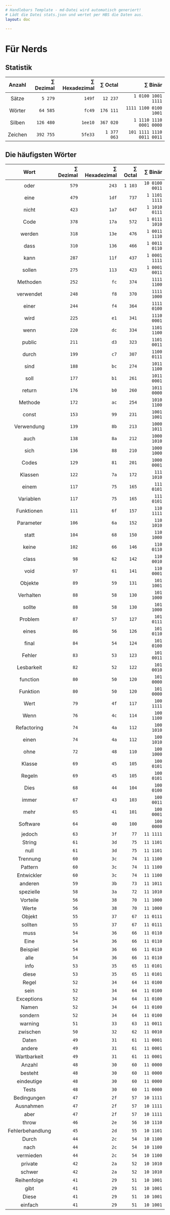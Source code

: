 ```yaml
---
# Handlebars Template - md-Datei wird automatisch generiert!
# Lädt die Datei stats.json und wertet per HBS die Daten aus.
layout: doc

---
```


# Für Nerds

## Statistik

| Anzahl | ∑ Dezimal | ∑ Hexadezimal | ∑ Octal | ∑ Binär |
|:------:|------:|------:|------:|------:|
| Sätze | `5 279` | `149f` | `12 237` | `1 0100 1001 1111` |
| Wörter | `64 585` | `fc49` | `176 111` | `1111 1100 0100 1001` |
| Silben | `126 480` | `1ee10` | `367 020` | `1 1110 1110 0001 0000` |
| Zeichen | `392 755` | `5fe33` | `1 377 063` | `101 1111 1110 0011 0011` |

## Die häufigsten Wörter

| Wort | ∑ Dezimal | ∑ Hexadezimal | ∑ Octal | ∑ Binär |
|:----:|--------:|---------------:|---------:|---------:|
| oder | `579` | `243` | `1 103` | `10 0100 0011` |
| eine | `479` | `1df` | `737` | `1 1101 1111` |
| nicht | `423` | `1a7` | `647` | `1 1010 0111` |
| Code | `378` | `17a` | `572` | `1 0111 1010` |
| werden | `318` | `13e` | `476` | `1 0011 1110` |
| dass | `310` | `136` | `466` | `1 0011 0110` |
| kann | `287` | `11f` | `437` | `1 0001 1111` |
| sollen | `275` | `113` | `423` | `1 0001 0011` |
| Methoden | `252` | `fc` | `374` | `1111 1100` |
| verwendet | `248` | `f8` | `370` | `1111 1000` |
| einer | `244` | `f4` | `364` | `1111 0100` |
| wird | `225` | `e1` | `341` | `1110 0001` |
| wenn | `220` | `dc` | `334` | `1101 1100` |
| public | `211` | `d3` | `323` | `1101 0011` |
| durch | `199` | `c7` | `307` | `1100 0111` |
| sind | `188` | `bc` | `274` | `1011 1100` |
| soll | `177` | `b1` | `261` | `1011 0001` |
| return | `176` | `b0` | `260` | `1011 0000` |
| Methode | `172` | `ac` | `254` | `1010 1100` |
| const | `153` | `99` | `231` | `1001 1001` |
| Verwendung | `139` | `8b` | `213` | `1000 1011` |
| auch | `138` | `8a` | `212` | `1000 1010` |
| sich | `136` | `88` | `210` | `1000 1000` |
| Codes | `129` | `81` | `201` | `1000 0001` |
| Klassen | `122` | `7a` | `172` | `111 1010` |
| einem | `117` | `75` | `165` | `111 0101` |
| Variablen | `117` | `75` | `165` | `111 0101` |
| Funktionen | `111` | `6f` | `157` | `110 1111` |
| Parameter | `106` | `6a` | `152` | `110 1010` |
| statt | `104` | `68` | `150` | `110 1000` |
| keine | `102` | `66` | `146` | `110 0110` |
| class | `98` | `62` | `142` | `110 0010` |
| void | `97` | `61` | `141` | `110 0001` |
| Objekte | `89` | `59` | `131` | `101 1001` |
| Verhalten | `88` | `58` | `130` | `101 1000` |
| sollte | `88` | `58` | `130` | `101 1000` |
| Problem | `87` | `57` | `127` | `101 0111` |
| eines | `86` | `56` | `126` | `101 0110` |
| final | `84` | `54` | `124` | `101 0100` |
| Fehler | `83` | `53` | `123` | `101 0011` |
| Lesbarkeit | `82` | `52` | `122` | `101 0010` |
| function | `80` | `50` | `120` | `101 0000` |
| Funktion | `80` | `50` | `120` | `101 0000` |
| Wert | `79` | `4f` | `117` | `100 1111` |
| Wenn | `76` | `4c` | `114` | `100 1100` |
| Refactoring | `74` | `4a` | `112` | `100 1010` |
| einen | `74` | `4a` | `112` | `100 1010` |
| ohne | `72` | `48` | `110` | `100 1000` |
| Klasse | `69` | `45` | `105` | `100 0101` |
| Regeln | `69` | `45` | `105` | `100 0101` |
| Dies | `68` | `44` | `104` | `100 0100` |
| immer | `67` | `43` | `103` | `100 0011` |
| mehr | `65` | `41` | `101` | `100 0001` |
| Software | `64` | `40` | `100` | `100 0000` |
| jedoch | `63` | `3f` | `77` | `11 1111` |
| String | `61` | `3d` | `75` | `11 1101` |
| null | `61` | `3d` | `75` | `11 1101` |
| Trennung | `60` | `3c` | `74` | `11 1100` |
| Pattern | `60` | `3c` | `74` | `11 1100` |
| Entwickler | `60` | `3c` | `74` | `11 1100` |
| anderen | `59` | `3b` | `73` | `11 1011` |
| spezielle | `58` | `3a` | `72` | `11 1010` |
| Vorteile | `56` | `38` | `70` | `11 1000` |
| Werte | `56` | `38` | `70` | `11 1000` |
| Objekt | `55` | `37` | `67` | `11 0111` |
| sollten | `55` | `37` | `67` | `11 0111` |
| muss | `54` | `36` | `66` | `11 0110` |
| Eine | `54` | `36` | `66` | `11 0110` |
| Beispiel | `54` | `36` | `66` | `11 0110` |
| alle | `54` | `36` | `66` | `11 0110` |
| info | `53` | `35` | `65` | `11 0101` |
| diese | `53` | `35` | `65` | `11 0101` |
| Regel | `52` | `34` | `64` | `11 0100` |
| sein | `52` | `34` | `64` | `11 0100` |
| Exceptions | `52` | `34` | `64` | `11 0100` |
| Namen | `52` | `34` | `64` | `11 0100` |
| sondern | `52` | `34` | `64` | `11 0100` |
| warning | `51` | `33` | `63` | `11 0011` |
| zwischen | `50` | `32` | `62` | `11 0010` |
| Daten | `49` | `31` | `61` | `11 0001` |
| andere | `49` | `31` | `61` | `11 0001` |
| Wartbarkeit | `49` | `31` | `61` | `11 0001` |
| Anzahl | `48` | `30` | `60` | `11 0000` |
| besteht | `48` | `30` | `60` | `11 0000` |
| eindeutige | `48` | `30` | `60` | `11 0000` |
| Tests | `48` | `30` | `60` | `11 0000` |
| Bedingungen | `47` | `2f` | `57` | `10 1111` |
| Ausnahmen | `47` | `2f` | `57` | `10 1111` |
| aber | `47` | `2f` | `57` | `10 1111` |
| throw | `46` | `2e` | `56` | `10 1110` |
| Fehlerbehandlung | `45` | `2d` | `55` | `10 1101` |
| Durch | `44` | `2c` | `54` | `10 1100` |
| nach | `44` | `2c` | `54` | `10 1100` |
| vermieden | `44` | `2c` | `54` | `10 1100` |
| private | `42` | `2a` | `52` | `10 1010` |
| schwer | `42` | `2a` | `52` | `10 1010` |
| Reihenfolge | `41` | `29` | `51` | `10 1001` |
| gibt | `41` | `29` | `51` | `10 1001` |
| Diese | `41` | `29` | `51` | `10 1001` |
| einfach | `41` | `29` | `51` | `10 1001` |
